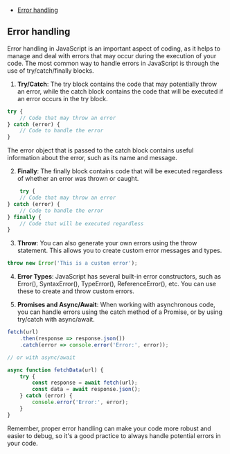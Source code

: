 

<!-- toc -->

- [Error handling](#error-handling)

<!-- tocstop -->

## Error handling

Error handling in JavaScript is an important aspect of coding, as it helps to manage and deal with errors that may occur
during the execution of your code. The most common way to handle errors in JavaScript is through the use of
try/catch/finally blocks.

1. **Try/Catch**: The try block contains the code that may potentially throw an error, while the catch block contains
   the code that will be executed if an error occurs in the try block.

```javascript
try {
    // Code that may throw an error
} catch (error) {
    // Code to handle the error
}
```

The error object that is passed to the catch block contains useful information about the error, such as its name and
message.

2. **Finally**: The finally block contains code that will be executed regardless of whether an error was thrown or
   caught.

```javascript
    try {
    // Code that may throw an error
} catch (error) {
    // Code to handle the error
} finally {
    // Code that will be executed regardless
}
```

3. **Throw**: You can also generate your own errors using the throw statement. This allows you to create custom error
   messages and types.

```javascript
throw new Error('This is a custom error');
```

4. **Error Types**: JavaScript has several built-in error constructors, such as Error(), SyntaxError(), TypeError(),
   ReferenceError(), etc. You can use these to create and throw custom errors.

5. **Promises and Async/Await**: When working with asynchronous code, you can handle errors using the catch method of a
   Promise, or by using try/catch with async/await.

```javascript
fetch(url)
    .then(response => response.json())
    .catch(error => console.error('Error:', error));

// or with async/await

async function fetchData(url) {
    try {
        const response = await fetch(url);
        const data = await response.json();
    } catch (error) {
        console.error('Error:', error);
    }
}
```

Remember, proper error handling can make your code more robust and easier to debug, so it's a good practice to always
handle potential errors in your code.
